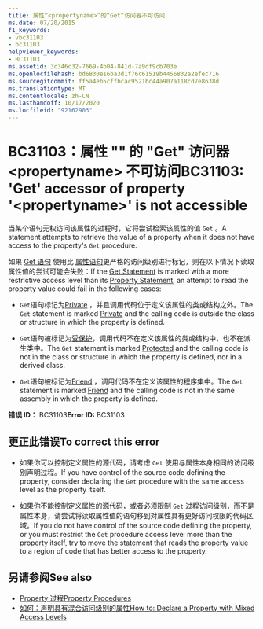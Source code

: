 ```yaml
---
title: 属性“<propertyname>”的“Get”访问器不可访问
ms.date: 07/20/2015
f1_keywords:
- vbc31103
- bc31103
helpviewer_keywords:
- BC31103
ms.assetid: 3c346c32-7669-4b04-841d-7a9df9cb703e
ms.openlocfilehash: bd6830e16ba3d1f76c61519b4456832a2efec716
ms.sourcegitcommit: ff5a4eb5cffbcac9521bc44a907a118cd7e8638d
ms.translationtype: MT
ms.contentlocale: zh-CN
ms.lasthandoff: 10/17/2020
ms.locfileid: "92162903"
---
```

# <a name="bc31103-get-accessor-of-property-propertyname-is-not-accessible"></a><span data-ttu-id="cada7-102">BC31103：属性 "" 的 "Get" 访问器 \<propertyname> 不可访问</span><span class="sxs-lookup"><span data-stu-id="cada7-102">BC31103: 'Get' accessor of property '\<propertyname>' is not accessible</span></span>

<span data-ttu-id="cada7-103">当某个语句无权访问该属性的过程时，它将尝试检索该属性的值 `Get` 。</span><span class="sxs-lookup"><span data-stu-id="cada7-103">A statement attempts to retrieve the value of a property when it does not have access to the property's `Get` procedure.</span></span>

 <span data-ttu-id="cada7-104">如果 [Get 语句](../statements/get-statement.md) 使用比 [属性语句](../statements/property-statement.md)更严格的访问级别进行标记，则在以下情况下读取属性值的尝试可能会失败：</span><span class="sxs-lookup"><span data-stu-id="cada7-104">If the [Get Statement](../statements/get-statement.md) is marked with a more restrictive access level than its [Property Statement](../statements/property-statement.md), an attempt to read the property value could fail in the following cases:</span></span>

- <span data-ttu-id="cada7-105">`Get`语句标记为[Private](../modifiers/private.md) ，并且调用代码位于定义该属性的类或结构之外。</span><span class="sxs-lookup"><span data-stu-id="cada7-105">The `Get` statement is marked [Private](../modifiers/private.md) and the calling code is outside the class or structure in which the property is defined.</span></span>

- <span data-ttu-id="cada7-106">`Get`语句被标记为[受保护](../modifiers/protected.md)，调用代码不在定义该属性的类或结构中，也不在派生类中。</span><span class="sxs-lookup"><span data-stu-id="cada7-106">The `Get` statement is marked [Protected](../modifiers/protected.md) and the calling code is not in the class or structure in which the property is defined, nor in a derived class.</span></span>

- <span data-ttu-id="cada7-107">`Get`语句被标记为[Friend](../modifiers/friend.md) ，调用代码不在定义该属性的程序集中。</span><span class="sxs-lookup"><span data-stu-id="cada7-107">The `Get` statement is marked [Friend](../modifiers/friend.md) and the calling code is not in the same assembly in which the property is defined.</span></span>

 <span data-ttu-id="cada7-108">**错误 ID：** BC31103</span><span class="sxs-lookup"><span data-stu-id="cada7-108">**Error ID:** BC31103</span></span>

## <a name="to-correct-this-error"></a><span data-ttu-id="cada7-109">更正此错误</span><span class="sxs-lookup"><span data-stu-id="cada7-109">To correct this error</span></span>

- <span data-ttu-id="cada7-110">如果你可以控制定义属性的源代码，请考虑 `Get` 使用与属性本身相同的访问级别声明过程。</span><span class="sxs-lookup"><span data-stu-id="cada7-110">If you have control of the source code defining the property, consider declaring the `Get` procedure with the same access level as the property itself.</span></span>

- <span data-ttu-id="cada7-111">如果你不能控制定义属性的源代码，或者必须限制 `Get` 过程访问级别，而不是属性本身，请尝试将读取属性值的语句移到对属性具有更好访问权限的代码区域。</span><span class="sxs-lookup"><span data-stu-id="cada7-111">If you do not have control of the source code defining the property, or you must restrict the `Get` procedure access level more than the property itself, try to move the statement that reads the property value to a region of code that has better access to the property.</span></span>

## <a name="see-also"></a><span data-ttu-id="cada7-112">另请参阅</span><span class="sxs-lookup"><span data-stu-id="cada7-112">See also</span></span>

- [<span data-ttu-id="cada7-113">Property 过程</span><span class="sxs-lookup"><span data-stu-id="cada7-113">Property Procedures</span></span>](../../programming-guide/language-features/procedures/property-procedures.md)
- [<span data-ttu-id="cada7-114">如何：声明具有混合访问级别的属性</span><span class="sxs-lookup"><span data-stu-id="cada7-114">How to: Declare a Property with Mixed Access Levels</span></span>](../../programming-guide/language-features/procedures/how-to-declare-a-property-with-mixed-access-levels.md)
